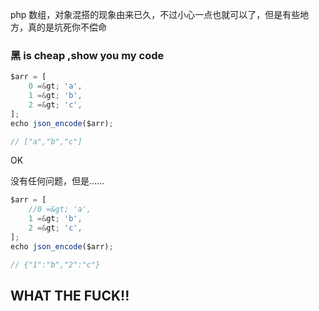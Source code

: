 

> 
php 数组，对象混搭的现象由来已久，不过小心一点也就可以了，但是有些地方，真的是坑死你不偿命

### 黑 is cheap ,show you my code
```javascript
$arr = [
    0 =&gt; 'a',
    1 =&gt; 'b',
    2 =&gt; 'c',
];
echo json_encode($arr);

// ["a","b","c"]
```

OK

没有任何问题，但是……

```javascript
$arr = [
    //0 =&gt; 'a',
    1 =&gt; 'b',
    2 =&gt; 'c',
];
echo json_encode($arr);

// {"1":"b","2":"c"}
```
## WHAT  THE FUCK!!